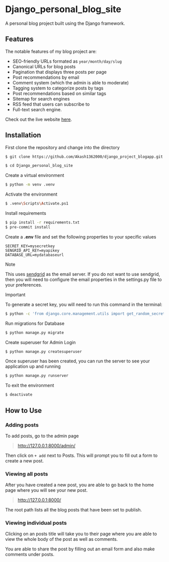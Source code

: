 # Django_personal_blog_site
A personal blog project built using the Django framework.

## Features
The notable features of my blog project are:
-  SEO-friendly URLs formated as `year/month/day/slug`
-  Canonical URLs for blog posts
-  Pagination that displays three posts per page
-  Post recommendations by email
-  Comment system (which the admin is able to moderate)
-  Tagging system to categorize posts by tags
-  Post recommendations based on similar tags
-  Sitemap for search engines
-  RSS feed that users can subscribe to
-  Full-text search engine.

Check out the live website [here](https://djangopersonalblogsite-production.up.railway.app/).
## Installation
First clone the repository and change into the directory
```bash
$ git clone https://github.com/Akash1362000/django_project_blogapp.git
```
```bash
$ cd Django_personal_blog_site
```
Create a virtual environment
```bash
$ python -m venv .venv
```
Activate the environment
```bash
$ .venv\Scripts\Activate.ps1
```
Install requirements
```bash
$ pip install -r requirements.txt
$ pre-commit install
```
Create a **.env** file and set the following properties to your specific values
```
SECRET_KEY=mysecretkey
SENGRID_API_KEY=myapikey
DATABASE_URL=mydatabaseurl
```
> [!NOTE]
> This uses [sendgrid](https://sendgrid.com/) as the email server. If you do not want to use sendgrid, then you will need to configure the email properties in the settings.py file to your preferences.

> [!IMPORTANT]
> To generate a secret key, you will need to run this command in the terminal:
```bash
$ python -c 'from django.core.management.utils import get_random_secret_key; print(get_random_secret_key())'
```
Run migrations for Database
```bash
$ python manage.py migrate
```
Create superuser for Admin Login
```bash
$ python manage.py createsuperuser
```
Once superuser has been created, you can run the server to see your application up and running
```bash
$ python manage.py runserver
```
To exit the environment
```bash
$ deactivate
```

## How to Use

### Adding posts
To add posts, go to the admin page
> http://127.0.0.1:8000/admin/

Then click on `+ add` next to Posts. This will prompt you to fill out a form to create a new post.
### Viewing all posts
After you have created a new post, you are able to go back to the home page where you will see your new post. 
> http://127.0.0.1:8000/

The root path lists all the blog posts that have been set to publish.

### Viewing individual posts
Clicking on an posts title will take you to their page where you are able to view the whole body of the post as well as comments.

You are able to share the post by filling out an email form and also make comments under posts.
